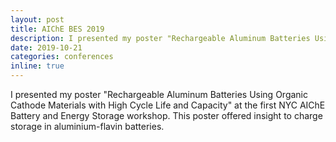 ```yaml
---
layout: post
title: AIChE BES 2019
description: I presented my poster "Rechargeable Aluminum Batteries Using Organic Cathode Materials with High Cycle Life and Capacity" at the first NYC AIChE Battery and Energy Storage workshop. This poster offered insight to charge storage in aluminium-flavin batteries.
date: 2019-10-21
categories: conferences
inline: true
---
```


I presented my poster "Rechargeable Aluminum Batteries Using Organic Cathode Materials with High Cycle Life and Capacity" at the first NYC AIChE Battery and Energy Storage workshop. This poster offered insight to charge storage in aluminium-flavin batteries.
